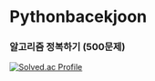 # Pythonbacekjoon

###  알고리즘 정복하기 (500문제)
[![Solved.ac Profile](http://mazassumnida.wtf/api/v2/generate_badge?boj=ch080808)](https://solved.ac/ch080808/)
